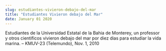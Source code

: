 ```yaml
---
slug: estudiantes-vivieron-debajo-del-mar
title: "Estudiantes Vivieron debajo del Mar"
date: January 01 2020
---
```


 
<p>
  Estudiantes de la Universidad Estatal de la Bahia de Monterey, un professor y
  otros cientificos vivieron debajo del mar por diez dias para estudiar la vida
  marina. – KMUV-23 (Telemundo), Nov. 1, 2010
</p>
 
